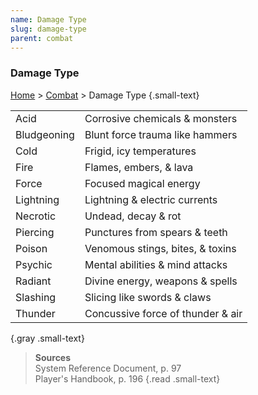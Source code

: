 ```yaml
---
name: Damage Type
slug: damage-type
parent: combat
---
```

### Damage Type
[Home](dm-operations-center) > [Combat](combat-menu) > Damage Type {.small-text}

|||
| ----------- | --------------------------------- |
| Acid        | Corrosive chemicals & monsters    |
| Bludgeoning | Blunt force trauma like hammers   |
| Cold        | Frigid, icy temperatures          |
| Fire        | Flames, embers, & lava            |
| Force       | Focused magical energy            |
| Lightning   | Lightning & electric currents     |
| Necrotic    | Undead, decay & rot               |
| Piercing    | Punctures from spears & teeth     |
| Poison      | Venomous stings, bites, & toxins  |
| Psychic     | Mental abilities & mind attacks   |
| Radiant     | Divine energy, weapons & spells   |
| Slashing    | Slicing like swords & claws       |
| Thunder     | Concussive force of thunder & air |
{.gray .small-text}

> **Sources** <br/>
> System Reference Document, p. 97<br/>
> Player's Handbook, p. 196
{.read .small-text}